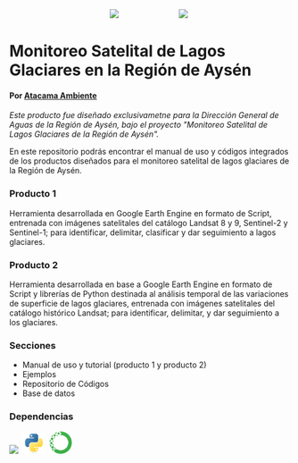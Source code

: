<div id="header" align="center">
   <img src="https://user-images.githubusercontent.com/97610610/203412070-8d94116c-025f-4f43-8388-d20c19e736b0.jpg" height="100" hspace="50"/>&nbsp;
   <img src="https://user-images.githubusercontent.com/97610610/203411575-242eb74e-691e-4925-a9d7-cb59b799d603.png" height="100" hspace="50"/>&nbsp; 
    </div>

# Monitoreo Satelital de Lagos Glaciares en la Región de Aysén
#### Por <a href='https://www.atacamamb.com/'>Atacama Ambiente</a>
*Este producto fue diseñado exclusivametne para la Dirección General de Aguas de la Región de Aysén, bajo el proyecto "Monitoreo Satelital de Lagos Glaciares de la Región de Aysén".* 

En este repositorio podrás encontrar el manual de uso y códigos integrados de los productos diseñados para el monitoreo satelital de lagos glaciares de la Región de Aysén. 

### Producto 1
Herramienta desarrollada en Google Earth Engine en formato de Script, entrenada con imágenes satelitales del catálogo Landsat 8 y 9, Sentinel-2 y Sentinel-1; para identificar, delimitar, clasificar y dar seguimiento a lagos glaciares. 

### Producto 2
Herramienta desarrollada en base a Google Earth Engine en formato de Script y librerías de Python destinada al análisis temporal de las variaciones de superficie de lagos glaciares, entrenada con imágenes satelitales del catálogo histórico Landsat; para identificar, delimitar, y dar seguimiento a los glaciares.



### Secciones
- Manual de uso y tutorial (producto 1 y producto 2)
- Ejemplos
- Repositorio de Códigos
- Base de datos

### Dependencias

<div id="header">
  
</div>

<div>
<img src="https://user-images.githubusercontent.com/97610610/203406899-bd2e8e91-fc6c-40f8-9f71-a8c5a545ad92.png" width="40"/>&nbsp;
<img src="https://github.com/devicons/devicon/blob/master/icons/python/python-original.svg" title="Python" alt="Python" width="40" height="40"/>&nbsp;  
<img src="https://github.com/devicons/devicon/blob/master/icons/anaconda/anaconda-original.svg" title="anaconda" alt="anaconda" width="40" height="40"/>&nbsp;
</div>

